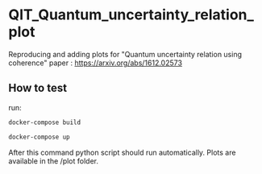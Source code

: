 # QIT_Quantum_uncertainty_relation_plot
Reproducing and adding plots for "Quantum uncertainty relation using coherence" paper : https://arxiv.org/abs/1612.02573

## How to test

run:

```bash
docker-compose build
```

```bash
docker-compose up
```
After this command python script should run automatically.
Plots are available in the /plot folder.
